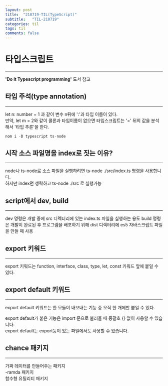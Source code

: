 ```yaml
---
layout: post
title:  "210719-TIL(TypeScript)"
subtitle:   "TIL-210719"
categories: til
tags: til
comments: false
---
```


# 타입스크립트
---
**'Do it Typescript programming'** 도서 참고

## 타입 주석(type annotation)
---
let n: number = 1 과 같이 변수 n뒤에 ':'과 타입 이름이 있다.    
만약, let m = 2와 같이 콜론과 타입이름이 없으면 타입스크립트는 '=' 뒤의 값을 분석해서 '타입 추론'을 한다.

```javascript
nom i -D typescript ts-node
```

## 시작 소스 파일명을 index로 짓는 이유?
---
node나 ts-node로 소스 파일을 실행하려면 ts-node ./src/index.ts 명령을 사용합니다.   
하지만 index면 생략하고 ts-node ./src	로 실행가능


## script에서 dev, build
---
dev 명령은 개발 중에 src 디렉터리에 있는 index.ts 파일을 실행하는 용도
build 명령은 개발이 완료된 후 프로그램을 배포하기 위해 dist 디렉터리에 es5 자바스크립트 파일을 만들 때 사용


## export 키워드
---
export 키워드는 function, interface, class, type, let, const 키워드 앞에 붙일 수 있다.

## export default 키워드
---
export default 키워드는 한 모듈이 내보내는 기능 중 오직 한 개에만 붙일 수 있다. 

export default가 붙은 기능은 import 문으로 불러올 때 중괄호 {} 없이 사용할 수 있습니다.     
export default는 export등이 있는 파일에서도 사용할 수 있습니다.

## chance 패키지
---
가짜 데이터를 만들어주는 패키지     
-ramda 패키지   
함수형 유틸리티 패키지
